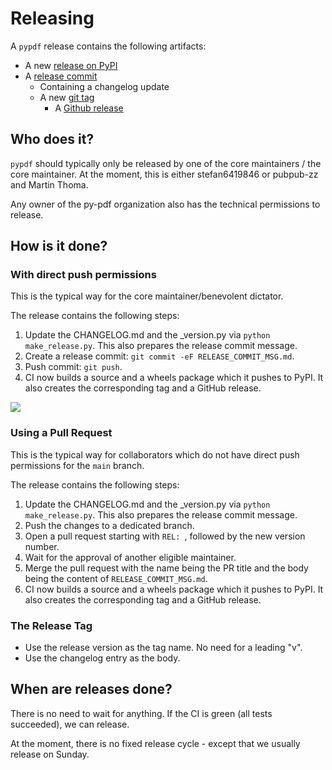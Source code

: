 # Releasing

A `pypdf` release contains the following artifacts:

* A new [release on PyPI](https://pypi.org/project/pypdf/)
* A [release commit](https://github.com/py-pdf/pypdf/commit/91391b18bb8ec9e6e561e2795d988e8634a01a50)
    * Containing a changelog update
    * A new [git tag](https://github.com/py-pdf/pypdf/tags)
        * A [Github release](https://github.com/py-pdf/pypdf/releases/tag/3.15.0)

## Who does it?

`pypdf` should typically only be released by one of the core maintainers / the
core maintainer. At the moment, this is either stefan6419846 or pubpub-zz and Martin Thoma.

Any owner of the py-pdf organization also has the technical permissions to
release.

## How is it done?

### With direct push permissions

This is the typical way for the core maintainer/benevolent dictator.

The release contains the following steps:

1. Update the CHANGELOG.md and the _version.py via `python make_release.py`.
   This also prepares the release commit message.
2. Create a release commit: `git commit -eF RELEASE_COMMIT_MSG.md`.
3. Push commit: `git push`.
4. CI now builds a source and a wheels package which it pushes to PyPI. It also
   creates the corresponding tag and a GitHub release.

![](../_static/releasing.drawio.png)

### Using a Pull Request

This is the typical way for collaborators which do not have direct push permissions for
the `main` branch.

The release contains the following steps:

1. Update the CHANGELOG.md and the _version.py via `python make_release.py`.
   This also prepares the release commit message.
2. Push the changes to a dedicated branch.
3. Open a pull request starting with `REL: `, followed by the new version number.
4. Wait for the approval of another eligible maintainer.
5. Merge the pull request with the name being the PR title and the body being
   the content of `RELEASE_COMMIT_MSG.md`.
7. CI now builds a source and a wheels package which it pushes to PyPI. It also
   creates the corresponding tag and a GitHub release.

### The Release Tag

* Use the release version as the tag name. No need for a leading "v".
* Use the changelog entry as the body.


## When are releases done?

There is no need to wait for anything. If the CI is green (all tests succeeded),
we can release.

At the moment, there is no fixed release cycle - except that we usually release
on Sunday.

